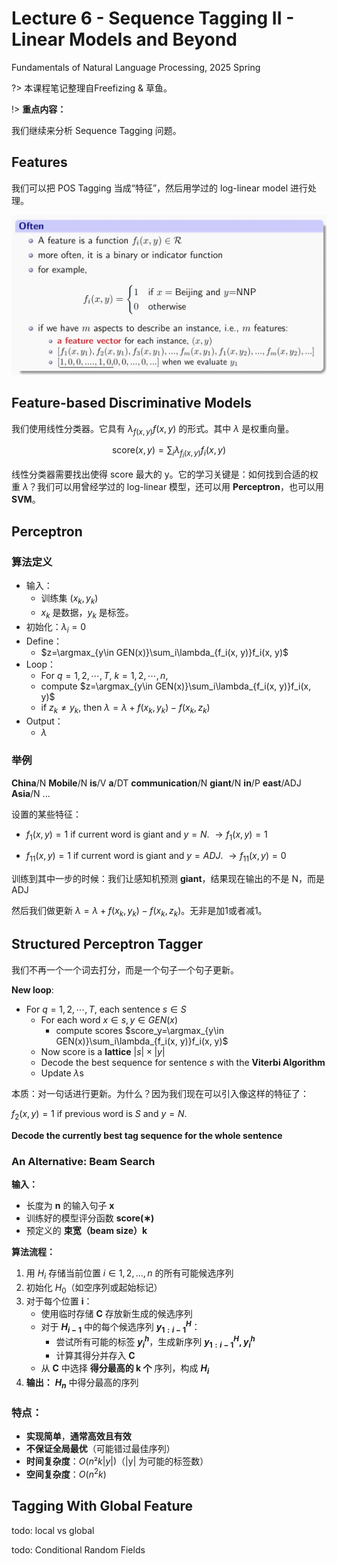 # Lecture 6 - Sequence Tagging II - Linear Models and Beyond
Fundamentals of Natural Language Processing, 2025 Spring

?> 本课程笔记整理自Freefizing & 草鱼。

!> **重点内容：** 

我们继续来分析 Sequence Tagging 问题。

## Features
我们可以把 POS Tagging 当成“特征”，然后用学过的 log-linear model 进行处理。

![alt text](image-32.png ':size=70%')

## Feature-based Discriminative Models
我们使用线性分类器。它具有 $\lambda_{f(x, y)}f(x, y)$ 的形式。其中 $\lambda$ 是权重向量。

$$
\text{score}(x, y) = \sum_{i}\lambda_{f_i(x, y)}f_i(x, y)
$$

线性分类器需要找出使得 score 最大的 y。它的学习关键是：如何找到合适的权重 $\lambda$？我们可以用曾经学过的 log-linear 模型，还可以用 **Perceptron**，也可以用 **SVM**。

## Perceptron
### 算法定义
- 输入：
  - 训练集 $(x_k, y_k)$
  - $x_k$ 是数据，$y_k$ 是标签。
- 初始化：$\lambda_i = 0$
- Define：
  - $z=\argmax_{y\in GEN(x)}\sum_i\lambda_{f_i(x, y)}f_i(x, y)$
- Loop：
  - For $q = 1, 2, \cdots, T$, $k = 1, 2, \cdots, n$, 
  - compute $z=\argmax_{y\in GEN(x)}\sum_i\lambda_{f_i(x, y)}f_i(x, y)$
  - if $z_k \neq y_k$, then $\lambda = \lambda + f(x_k, y_k) - f(x_k, z_k)$
- Output：
  - $\lambda$

### 举例
**China**/N **Mobile**/N **is**/V **a**/DT **communication**/N
**giant**/N **in**/P **east**/ADJ **Asia**/N ...

设置的某些特征：
- $f_1(x, y) = 1$ if current word is giant and $y = N$. $\to f_1(x, y) = 1$

- $f_{11}(x, y) = 1$ if current word is giant and $y = ADJ$. $\to f_{11}(x, y) = 0$

训练到其中一步的时候：我们让感知机预测 **giant**，结果现在输出的不是 N，而是 ADJ

然后我们做更新 $\lambda = \lambda + f(x_k, y_k) - f(x_k, z_k)$。无非是加1或者减1。

## Structured Perceptron Tagger
我们不再一个一个词去打分，而是一个句子一个句子更新。

**New loop**:
- For $q = 1, 2, \cdots, T$, each sentence $s \in S$
  - For each word $x \in s, y \in GEN(x)$
    - compute scores $score_y=\argmax_{y\in GEN(x)}\sum_i\lambda_{f_i(x, y)}f_i(x, y)$
  - Now score is a **lattice** $|s| \times |y|$
  - Decode the best sequence for sentence $s$ with the **Viterbi Algorithm**
  - Update $\lambda$s

本质：对一句话进行更新。为什么？因为我们现在可以引入像这样的特征了：

$f_2(x, y) = 1$ if previous word is $S$ and $y = N$.

**Decode the currently best tag sequence for the whole
sentence**

### An Alternative: Beam Search

**输入：**  
- 长度为 **n** 的输入句子 **x**  
- 训练好的模型评分函数 **score(∗)**  
- 预定义的 **束宽（beam size）k**  

**算法流程：**  
1. 用 $H_i$ 存储当前位置 $i \in {1, 2, ..., n}$ 的所有可能候选序列  
2. 初始化 $H_0$（如空序列或起始标记）  
3. 对于每个位置 **i**：  
   - 使用临时存储 **C** 存放新生成的候选序列  
   - 对于 **$H_{i−1}$** 中的每个候选序列 **$y^H_{1:i−1}$**：  
     - 尝试所有可能的标签 **$y^h_i$**，生成新序列 **$y^H_{1:i−1}, y^h_i$**  
     - 计算其得分并存入 **C**  
   - 从 **C** 中选择 **得分最高的 k 个** 序列，构成 **$H_i$**  
4. **输出：** **$H_n$** 中得分最高的序列  

### **特点：**  
- **实现简单**，**通常高效且有效**  
- **不保证全局最优**（可能错过最佳序列）  
- **时间复杂度**：$O(n²k|y|)$（|y| 为可能的标签数）  
- **空间复杂度**：$O(n^2k)$

## Tagging With Global Feature

todo: local vs global

todo: Conditional Random Fields

